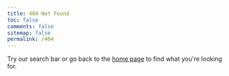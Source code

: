 ```yaml
---
title: 404 Not Found
toc: false
comments: false
sitemap: false
permalink: /404
---
```

Try our search bar or go back to the [home page](/) to find what you're looking for.
